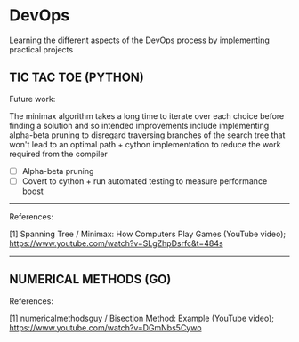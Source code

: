 # DevOps
Learning the different aspects of the DevOps process by implementing practical projects


TIC TAC TOE (PYTHON)
------------------------------------------------------------------------------------------------------------------------------------------------------
Future work:

The minimax algorithm takes a long time to iterate over each choice before finding a solution and so intended improvements include implementing alpha-beta pruning to disregard traversing branches of the search tree that won't lead to an optimal path + cython implementation to reduce the work required from the compiler

- [ ] Alpha-beta pruning
- [ ] Covert to cython + run automated testing to measure performance boost
------------------------------------------------------------------------------------------------------------------------------------------------------

References:

[1] Spanning Tree / Minimax: How Computers Play Games (YouTube video); https://www.youtube.com/watch?v=SLgZhpDsrfc&t=484s


------------------------------------------------------------------------------------------------------------------------------------------------------


NUMERICAL METHODS (GO)
------------------------------------------------------------------------------------------------------------------------------------------------------

References:

[1] numericalmethodsguy / Bisection Method: Example (YouTube video); https://www.youtube.com/watch?v=DGmNbs5Cywo
